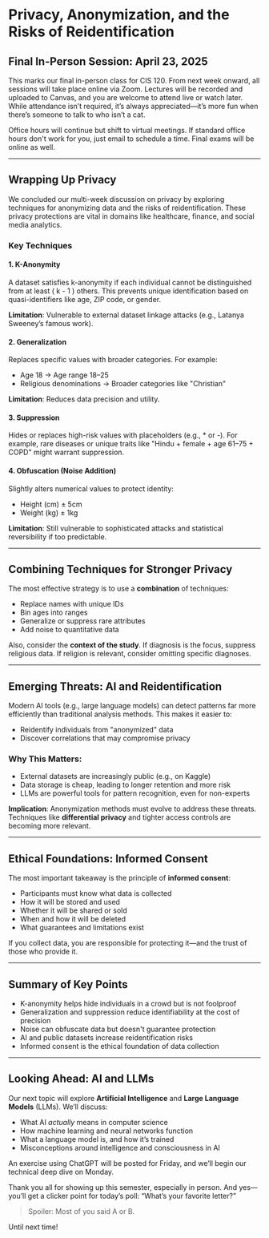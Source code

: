 # Privacy, Anonymization, and the Risks of Reidentification

## Final In-Person Session: April 23, 2025

This marks our final in-person class for CIS 120. From next week onward, all sessions will take place online via Zoom. Lectures will be recorded and uploaded to Canvas, and you are welcome to attend live or watch later. While attendance isn’t required, it’s always appreciated—it’s more fun when there’s someone to talk to who isn’t a cat.

Office hours will continue but shift to virtual meetings. If standard office hours don't work for you, just email to schedule a time. Final exams will be online as well.

---

## Wrapping Up Privacy

We concluded our multi-week discussion on privacy by exploring techniques for anonymizing data and the risks of reidentification. These privacy protections are vital in domains like healthcare, finance, and social media analytics.

### Key Techniques

#### 1. **K-Anonymity**
A dataset satisfies k-anonymity if each individual cannot be distinguished from at least \( k - 1 \) others. This prevents unique identification based on quasi-identifiers like age, ZIP code, or gender.

**Limitation**: Vulnerable to external dataset linkage attacks (e.g., Latanya Sweeney’s famous work).

#### 2. **Generalization**
Replaces specific values with broader categories. For example:
- Age 18 → Age range 18–25
- Religious denominations → Broader categories like "Christian"

**Limitation**: Reduces data precision and utility.

#### 3. **Suppression**
Hides or replaces high-risk values with placeholders (e.g., \* or -). For example, rare diseases or unique traits like "Hindu + female + age 61–75 + COPD" might warrant suppression.

#### 4. **Obfuscation (Noise Addition)**
Slightly alters numerical values to protect identity:
- Height (cm) ± 5cm
- Weight (kg) ± 1kg

**Limitation**: Still vulnerable to sophisticated attacks and statistical reversibility if too predictable.

---

## Combining Techniques for Stronger Privacy

The most effective strategy is to use a **combination** of techniques:
- Replace names with unique IDs
- Bin ages into ranges
- Generalize or suppress rare attributes
- Add noise to quantitative data

Also, consider the **context of the study**. If diagnosis is the focus, suppress religious data. If religion is relevant, consider omitting specific diagnoses.

---

## Emerging Threats: AI and Reidentification

Modern AI tools (e.g., large language models) can detect patterns far more efficiently than traditional analysis methods. This makes it easier to:
- Reidentify individuals from "anonymized" data
- Discover correlations that may compromise privacy

### Why This Matters:
- External datasets are increasingly public (e.g., on Kaggle)
- Data storage is cheap, leading to longer retention and more risk
- LLMs are powerful tools for pattern recognition, even for non-experts

**Implication**: Anonymization methods must evolve to address these threats. Techniques like **differential privacy** and tighter access controls are becoming more relevant.

---

## Ethical Foundations: Informed Consent

The most important takeaway is the principle of **informed consent**:
- Participants must know what data is collected
- How it will be stored and used
- Whether it will be shared or sold
- When and how it will be deleted
- What guarantees and limitations exist

If you collect data, you are responsible for protecting it—and the trust of those who provide it.

---

## Summary of Key Points

- K-anonymity helps hide individuals in a crowd but is not foolproof
- Generalization and suppression reduce identifiability at the cost of precision
- Noise can obfuscate data but doesn't guarantee protection
- AI and public datasets increase reidentification risks
- Informed consent is the ethical foundation of data collection

---

## Looking Ahead: AI and LLMs

Our next topic will explore **Artificial Intelligence** and **Large Language Models** (LLMs). We’ll discuss:
- What AI *actually* means in computer science
- How machine learning and neural networks function
- What a language model is, and how it’s trained
- Misconceptions around intelligence and consciousness in AI

An exercise using ChatGPT will be posted for Friday, and we’ll begin our technical deep dive on Monday.

Thank you all for showing up this semester, especially in person. And yes—you’ll get a clicker point for today’s poll: “What’s your favorite letter?”

> Spoiler: Most of you said A or B.

Until next time!

